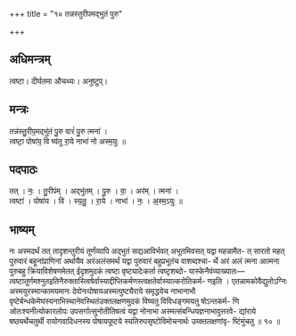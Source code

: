 +++
title = "१० तन्नस्तुरीपमद्भुतं पुरु"

+++
## अधिमन्त्रम्
त्वष्टा। दीर्घतमा औचथ्यः। अनुष्टुप्।

## मन्त्रः
तन्न॑स्तु॒रीप॒मद्भु॑तं पु॒रु वारं॑ पु॒रु त्मना॑ ।  
त्वष्टा॒ पोषा॑य॒ वि ष्य॑तु रा॒ये नाभा॑ नो अस्म॒युः ॥

## पदपाठः
तत् । नः॒ । तु॒रीप॑म् । अद्भु॑तम् । पु॒रु । वा॒ । अर॑म् । त्मना॑ ।  
त्वष्टा॑ । पोषा॑य । वि । स्य॒तु॒ । रा॒ये । नाभा॑ । नः॒ । अ॒स्म॒ऽयुः ॥

## भाष्यम्
नः अस्मदर्थं तत् तादृशन्तुरीयं तूर्णंव्यापि अद्भुतं सद्यआविर्भवत् अभूतमिवसत् यद्वा महन्नामैत- त् सारतो महत् पुरुवारं बहूनांप्राणिनां अर्थायैव अरंअलंसमर्थं यद्वा पुरुवारं बहुप्रभूतंच वाशब्दश्चा- र्थे अरं अलं त्मना आत्मना पुरुबहु क्रियाविशेषणमेतत् ईदृशमुदकं त्वष्टा वृष्ट्यादेःकर्ता त्वष्टृशब्दो- यास्केनैवंव्याख्यातः—त्वष्टातूर्णमश्नुतइतिनैरुक्तास्त्विषेर्वास्याद्दीप्तिकर्मणस्त्वक्षतेर्वास्यात्करोतिकर्म- णइति । एतन्नामकोवैद्युतोऽग्निः अस्मयुरस्मान्कामयमानः देवोनःपोषायअस्मत्पुष्ट्यैराये समृद्धयेच नाभानाभौ वृष्टेर्बन्धकेमेघस्यनाभिस्थानेवस्थितंउक्तलक्षणमुदकं विष्यतु विविधङ्गमयतु षोऽन्तकर्म- णि ओतःश्यनीत्योकारलोपः उपसर्गात्सुनोतीतिषत्वं यद्वा नोनाभा अस्मत्संबन्धियज्ञनाभावुत्तरवे- द्यांराये षष्ठ्यर्थेचतुर्थी रायोगवादिधनस्य पोषायपूष्टये स्यतिरुपसृष्टोविमोचनार्थः उय्क्तलक्षणांवृ- ष्टिंमुंचतु ॥ १० ॥
